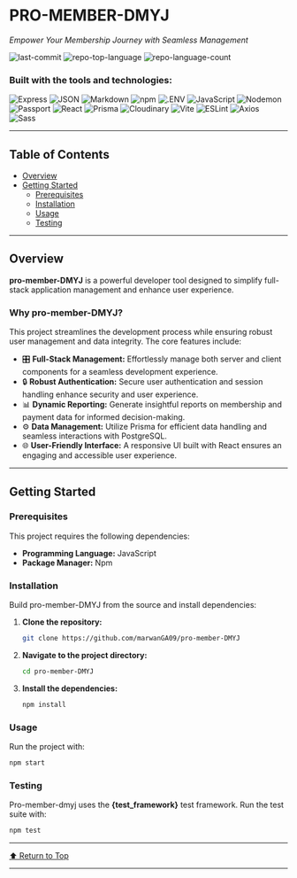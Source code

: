 # PRO-MEMBER-DMYJ

_Empower Your Membership Journey with Seamless Management_

![last-commit](https://img.shields.io/github/last-commit/marwanGA09/pro-member-DMYJ?style=flat&logo=git&logoColor=white&color=0080ff)
![repo-top-language](https://img.shields.io/github/languages/top/marwanGA09/pro-member-DMYJ?style=flat&color=0080ff)
![repo-language-count](https://img.shields.io/github/languages/count/marwanGA09/pro-member-DMYJ?style=flat&color=0080ff)

### Built with the tools and technologies:

![Express](https://img.shields.io/badge/Express-000000.svg?style=flat&logo=Express&logoColor=white)
![JSON](https://img.shields.io/badge/JSON-000000.svg?style=flat&logo=JSON&logoColor=white)
![Markdown](https://img.shields.io/badge/Markdown-000000.svg?style=flat&logo=Markdown&logoColor=white)
![npm](https://img.shields.io/badge/npm-CB3837.svg?style=flat&logo=npm&logoColor=white)
![.ENV](https://img.shields.io/badge/.ENV-ECD53F.svg?style=flat&logo=dotenv&logoColor=black)
![JavaScript](https://img.shields.io/badge/JavaScript-F7DF1E.svg?style=flat&logo=JavaScript&logoColor=black)
![Nodemon](https://img.shields.io/badge/Nodemon-76D04B.svg?style=flat&logo=Nodemon&logoColor=white)
![Passport](https://img.shields.io/badge/Passport-34E27A.svg?style=flat&logo=Passport&logoColor=white)
![React](https://img.shields.io/badge/React-61DAFB.svg?style=flat&logo=React&logoColor=black)
![Prisma](https://img.shields.io/badge/Prisma-2D3748.svg?style=flat&logo=Prisma&logoColor=white)
![Cloudinary](https://img.shields.io/badge/Cloudinary-3448C5.svg?style=flat&logo=Cloudinary&logoColor=white)
![Vite](https://img.shields.io/badge/Vite-646CFF.svg?style=flat&logo=Vite&logoColor=white)
![ESLint](https://img.shields.io/badge/ESLint-4B32C3.svg?style=flat&logo=ESLint&logoColor=white)
![Axios](https://img.shields.io/badge/Axios-5A29E4.svg?style=flat&logo=Axios&logoColor=white)
![Sass](https://img.shields.io/badge/Sass-CC6699.svg?style=flat&logo=Sass&logoColor=white)

---

## Table of Contents

- [Overview](#overview)
- [Getting Started](#getting-started)
  - [Prerequisites](#prerequisites)
  - [Installation](#installation)
  - [Usage](#usage)
  - [Testing](#testing)

---

## Overview

**pro-member-DMYJ** is a powerful developer tool designed to simplify full-stack application management and enhance user experience.

### Why pro-member-DMYJ?

This project streamlines the development process while ensuring robust user management and data integrity. The core features include:

- 🎛️ **Full-Stack Management:** Effortlessly manage both server and client components for a seamless development experience.
- 🔒 **Robust Authentication:** Secure user authentication and session handling enhance security and user experience.
- 📊 **Dynamic Reporting:** Generate insightful reports on membership and payment data for informed decision-making.
- ⚙️ **Data Management:** Utilize Prisma for efficient data handling and seamless interactions with PostgreSQL.
- 🌐 **User-Friendly Interface:** A responsive UI built with React ensures an engaging and accessible user experience.

---

## Getting Started

### Prerequisites

This project requires the following dependencies:

- **Programming Language:** JavaScript
- **Package Manager:** Npm

### Installation

Build pro-member-DMYJ from the source and install dependencies:

1. **Clone the repository:**

   ```sh
   git clone https://github.com/marwanGA09/pro-member-DMYJ
   ```

2. **Navigate to the project directory:**

   ```sh
   cd pro-member-DMYJ
   ```

3. **Install the dependencies:**

   ```sh
   npm install
   ```

### Usage

Run the project with:

```sh
npm start
```

### Testing

Pro-member-dmyj uses the **{test_framework}** test framework. Run the test suite with:

```sh
npm test
```

---

[⬆ Return to Top](#pro-member-dmyj)

---

